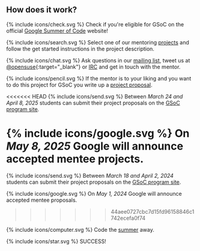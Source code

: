## How does it work?

<span>{% include icons/check.svg %} Check if you're eligible for GSoC on
the official [Google Summer of Code](https://developers.google.com/open-source/gsoc/faq#students_and_eligibility) website!

<span>{% include icons/search.svg %} Select one of our mentoring
[projects](#projects) and follow the get started instructions in the
project description.

<span>{% include icons/chat.svg %} Ask questions in our
[mailing list](mailto:opensuse-project@opensuse.org), tweet us at
[@opensuse](https://twitter.com/@openSUSE){:target="_blank"}
or [IRC](irc://irc.opensuse.org/openSUSE-project)
and get in touch with the mentor.

<span>{% include icons/pencil.svg %} If the mentor is to your liking and
you want to do this project for GSoC you write up a
[project proposal](http://write.flossmanuals.net/gsocstudentguide/writing-a-proposal/).

<<<<<<< HEAD
<span>{% include icons/send.svg %} Between *March 24 and April 8, 2025*
students can submit their project proposals on the
[GSoC program site](https://summerofcode.withgoogle.com/).

<span>{% include icons/google.svg %} On *May 8, 2025* Google will
announce accepted mentee projects.
=======
<span>{% include icons/send.svg %} Between *March 18 and April 2, 2024*
students can submit their project proposals on the
[GSoC program site](https://summerofcode.withgoogle.com/).

<span>{% include icons/google.svg %} On *May 1, 2024* Google will
announce accepted mentee proposals.
>>>>>>> 44aee0727cbc7d15fd96158846c1742ecefa0f74

<span>{% include icons/computer.svg %} Code the
[summer](https://developers.google.com/open-source/gsoc/timeline) away.

<span>{% include icons/star.svg %} SUCCESS!
